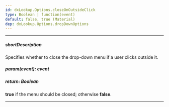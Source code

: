 ```yaml
---
id: dxLookup.Options.closeOnOutsideClick
type: Boolean | function(event)
default: false, true (Material)
dep: dxLookup.Options.dropDownOptions
---
```

---
##### shortDescription
Specifies whether to close the drop-down menu if a user clicks outside it.

##### param(event): event
<!-- %param(event)% -->

##### return: Boolean
**true** if the menu should be closed; otherwise **false**.

---

<!-- %fullDescription% -->

<!-- import * from 'api-reference\10 UI Components\dxOverlay\1 Configuration\closeOnOutsideClick.md' -->